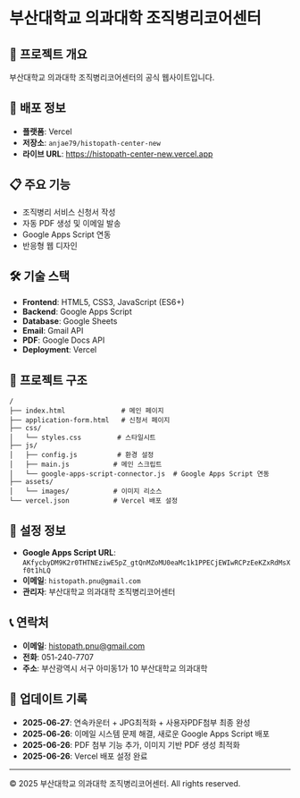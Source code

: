 # 부산대학교 의과대학 조직병리코어센터

## 🏥 프로젝트 개요
부산대학교 의과대학 조직병리코어센터의 공식 웹사이트입니다.

## 🚀 배포 정보
- **플랫폼**: Vercel
- **저장소**: `anjae79/histopath-center-new`
- **라이브 URL**: https://histopath-center-new.vercel.app

## 📋 주요 기능
- 조직병리 서비스 신청서 작성
- 자동 PDF 생성 및 이메일 발송
- Google Apps Script 연동
- 반응형 웹 디자인

## 🛠️ 기술 스택
- **Frontend**: HTML5, CSS3, JavaScript (ES6+)
- **Backend**: Google Apps Script
- **Database**: Google Sheets
- **Email**: Gmail API
- **PDF**: Google Docs API
- **Deployment**: Vercel

## 📁 프로젝트 구조
```
/
├── index.html              # 메인 페이지
├── application-form.html   # 신청서 페이지
├── css/
│   └── styles.css         # 스타일시트
├── js/
│   ├── config.js          # 환경 설정
│   ├── main.js           # 메인 스크립트
│   └── google-apps-script-connector.js  # Google Apps Script 연동
├── assets/
│   └── images/           # 이미지 리소스
└── vercel.json           # Vercel 배포 설정

```

## 🔧 설정 정보
- **Google Apps Script URL**: `AKfycbyDM9K2r0THTNEziwE5pZ_gtQnMZoMU0eaMc1k1PPECjEWIwRCPzEeKZxRdMsXf0t1hLQ`
- **이메일**: `histopath.pnu@gmail.com`
- **관리자**: 부산대학교 의과대학 조직병리코어센터

## 📞 연락처
- **이메일**: histopath.pnu@gmail.com
- **전화**: 051-240-7707
- **주소**: 부산광역시 서구 아미동1가 10 부산대학교 의과대학

## 📝 업데이트 기록
- **2025-06-27**: 연속카운터 + JPG최적화 + 사용자PDF첨부 최종 완성
- **2025-06-26**: 이메일 시스템 문제 해결, 새로운 Google Apps Script 배포
- **2025-06-26**: PDF 첨부 기능 추가, 이미지 기반 PDF 생성 최적화
- **2025-06-26**: Vercel 배포 설정 완료

---
© 2025 부산대학교 의과대학 조직병리코어센터. All rights reserved. 